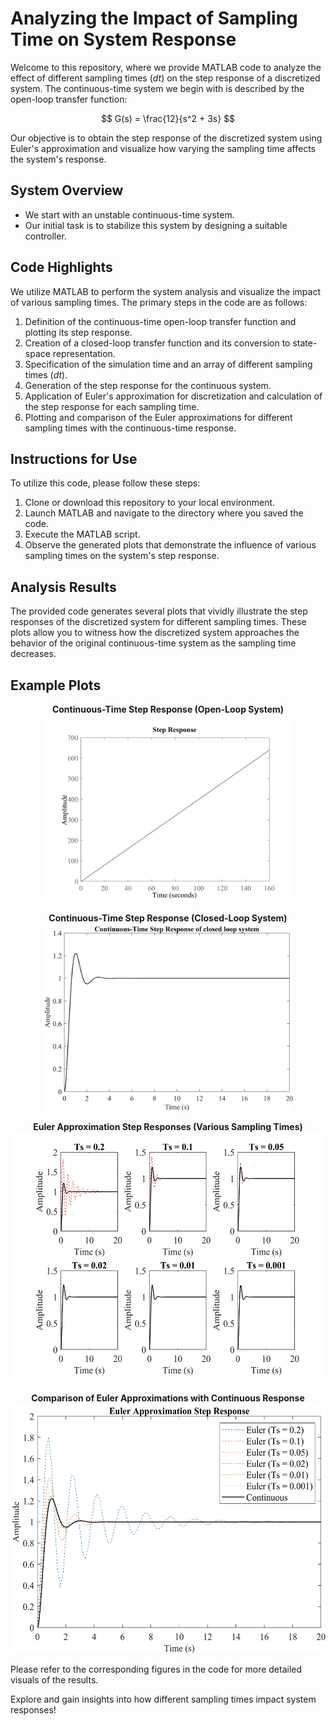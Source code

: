 # Analyzing the Impact of Sampling Time on System Response

Welcome to this repository, where we provide MATLAB code to analyze the effect of different sampling times ($dt$) on the step response of a discretized system. The continuous-time system we begin with is described by the open-loop transfer function:

$$ G(s) = \frac{12}{s^2 + 3s} $$

Our objective is to obtain the step response of the discretized system using Euler's approximation and visualize how varying the sampling time affects the system's response.

## System Overview

- We start with an unstable continuous-time system.
- Our initial task is to stabilize this system by designing a suitable controller.

## Code Highlights

We utilize MATLAB to perform the system analysis and visualize the impact of various sampling times. The primary steps in the code are as follows:

1. Definition of the continuous-time open-loop transfer function and plotting its step response.
2. Creation of a closed-loop transfer function and its conversion to state-space representation.
3. Specification of the simulation time and an array of different sampling times ($dt$).
4. Generation of the step response for the continuous system.
5. Application of Euler's approximation for discretization and calculation of the step response for each sampling time.
6. Plotting and comparison of the Euler approximations for different sampling times with the continuous-time response.

## Instructions for Use

To utilize this code, please follow these steps:

1. Clone or download this repository to your local environment.
2. Launch MATLAB and navigate to the directory where you saved the code.
3. Execute the MATLAB script.
4. Observe the generated plots that demonstrate the influence of various sampling times on the system's step response.

## Analysis Results

The provided code generates several plots that vividly illustrate the step responses of the discretized system for different sampling times. These plots allow you to witness how the discretized system approaches the behavior of the original continuous-time system as the sampling time decreases.

## Example Plots

<p align="center">
  <b>Continuous-Time Step Response (Open-Loop System)</b><br>
  <img src="https://github.com/MoeinSarbandi/ControlEngineeringCode/blob/main/Sampling-Time-Impact-Analysis/1.png" width="400" height="300" />
</p>

<p align="center">
  <b>Continuous-Time Step Response (Closed-Loop System)</b><br>
  <img src="https://github.com/MoeinSarbandi/ControlEngineeringCode/blob/main/Sampling-Time-Impact-Analysis/2.png" width="400" height="300" />
</p>

<p align="center">
  <b>Euler Approximation Step Responses (Various Sampling Times)</b><br>
  <img src="https://github.com/MoeinSarbandi/ControlEngineeringCode/blob/main/Sampling-Time-Impact-Analysis/3.png" width="700" height="400" />
</p>

<p align="center">
  <b>Comparison of Euler Approximations with Continuous Response</b><br>
  <img src="https://github.com/MoeinSarbandi/ControlEngineeringCode/blob/main/Sampling-Time-Impact-Analysis/4.png" width="700" height="400" />
</p>




Please refer to the corresponding figures in the code for more detailed visuals of the results.

Explore and gain insights into how different sampling times impact system responses!
